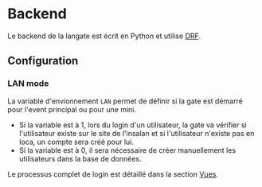 # Backend

Le backend de la langate est écrit en Python et utilise [DRF](django-rest-framework.org).

## Configuration

### LAN mode

La variable d'envionnement `LAN` permet de définir si la gate est démarré pour l'event principal ou pour une mini.
- Si la variable est à 1, lors du login d'un utilisateur, la gate va vérifier si l'utilisateur existe
sur le site de l'insalan et si l'utilisateur n'existe pas en loca, un compte sera créé pour lui.
- Si la variable est à 0, il sera nécessaire de créer manuellement les utilisateurs dans la base de données.

Le processus complet de login est détaillé dans la section [Vues](vues.md#users).
